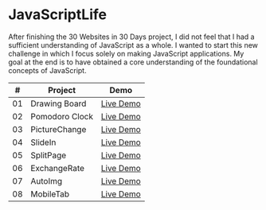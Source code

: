 # JavaScriptLife

After finishing the 30 Websites in 30 Days project, I did not feel that I had a sufficient understanding of JavaScript as a whole. I wanted to start this new challenge in which I focus solely on making JavaScript applications. My goal at the end is to have obtained a core understanding of the foundational concepts of JavaScript.

|  #  | Project                                                                                                                                 | Demo                                               |
| :-: | --------------------------------------------------------------------------------------------------------------------------------------- | -------------------------------------------------------- |
| 01  | Drawing Board | <a href="https://cwang1996.github.io/Canvas/">Live Demo</a> |
| 02  | Pomodoro Clock | <a href="https://cwang1996.github.io/PomoClock/">Live Demo</a> |
| 03  | PictureChange | <a href="https://cwang1996.github.io/PictureChange/">Live Demo</a> |
| 04  | SlideIn | <a href="https://cwang1996.github.io/SlideIn/">Live Demo</a> |
| 05  | SplitPage | <a href="https://cwang1996.github.io/SplitPage/">Live Demo</a> |
| 06  | ExchangeRate | <a href="https://cwang1996.github.io/ExchangeRate/">Live Demo</a> |
| 07  | AutoImg | <a href="https://cwang1996.github.io/AutoImg/">Live Demo</a> |
| 08  | MobileTab | <a href="https://cwang1996.github.io/MobileTab/">Live Demo</a> |







